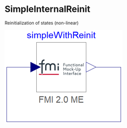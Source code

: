 # SimpleInternalReinit

Reinitialization of states (non-linear)

![connected_fmus](connected_fmus.png)
